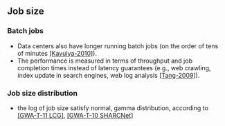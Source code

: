 ## Job size

### Batch jobs
- Data centers also have longer running batch jobs (on the order of tens of minutes [[Kavulya-2010]](http://ieeexplore.ieee.org/xpls/abs_all.jsp?arnumber=5493490)).
- The performance is measured in terms of throughput and job completion times instead of latency guarantees (e.g., web crawling, index update in search engines, web log analysis [[Tang-2009]](http://dl.acm.org/citation.cfm?id=1855834)).

### Job size distribution
- the log of job size satisfy normal, gamma distribution, according to [[GWA-T-11 LCG]](http://gwa.ewi.tudelft.nl/datasets/gwa-t-10-sharcnet/report/), [[GWA-T-10 SHARCNet]](http://gwa.ewi.tudelft.nl/datasets/gwa-t-10-sharcnet/report/)
